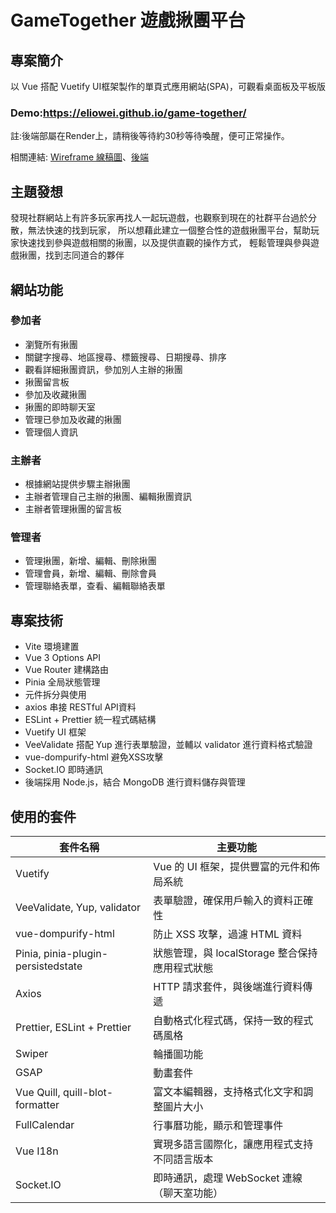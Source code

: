 # GameTogether 遊戲揪團平台

## 專案簡介
以 Vue 搭配 Vuetify UI框架製作的單頁式應用網站(SPA)，可觀看桌面板及平板版

### Demo:https://eliowei.github.io/game-together/

註:後端部屬在Render上，請稍後等待約30秒等待喚醒，便可正常操作。

相關連結: [Wireframe 線稿圖](https://www.figma.com/design/JbCRhjezMwJbiCL2esE0k1/%E9%81%8A%E6%88%B2%E6%8F%AA%E5%9C%98%E5%B9%B3%E5%8F%B0?node-id=0-1&t=CedlF5iGgoH3YaqW-1)、[後端](https://github.com/eliowei/game-together-back)

## 主題發想
發現社群網站上有許多玩家再找人一起玩遊戲，也觀察到現在的社群平台過於分散，無法快速的找到玩家，
所以想藉此建立一個整合性的遊戲揪團平台，幫助玩家快速找到參與遊戲相關的揪團，以及提供直觀的操作方式，
輕鬆管理與參與遊戲揪團，找到志同道合的夥伴

## 網站功能

### 參加者
- 瀏覽所有揪團
- 關鍵字搜尋、地區搜尋、標籤搜尋、日期搜尋、排序
- 觀看詳細揪團資訊，參加別人主辦的揪團
- 揪團留言板
- 參加及收藏揪團
- 揪團的即時聊天室
- 管理已參加及收藏的揪團
- 管理個人資訊

### 主辦者
- 根據網站提供步驟主辦揪團
- 主辦者管理自己主辦的揪團、編輯揪團資訊
- 主辦者管理揪團的留言板

### 管理者
- 管理揪團，新增、編輯、刪除揪團
- 管理會員，新增、編輯、刪除會員
- 管理聯絡表單，查看、編輯聯絡表單

## 專案技術
- Vite 環境建置
- Vue 3 Options API
- Vue Router 建構路由
- Pinia 全局狀態管理
- 元件拆分與使用
- axios 串接 RESTful API資料
- ESLint + Prettier 統一程式碼結構
- Vuetify UI 框架
- VeeValidate 搭配 Yup 進行表單驗證，並輔以 validator 進行資料格式驗證
- vue-dompurify-html 避免XSS攻擊
- Socket.IO 即時通訊
- 後端採用 Node.js，結合 MongoDB 進行資料儲存與管理

## 使用的套件
| 套件名稱 | 主要功能 |
|-------|-------|
| Vuetify | Vue 的 UI 框架，提供豐富的元件和佈局系統 |
| VeeValidate, Yup, validator | 表單驗證，確保用戶輸入的資料正確性 |
| vue-dompurify-html | 防止 XSS 攻擊，過濾 HTML 資料 |
| Pinia, pinia-plugin-persistedstate | 狀態管理，與 localStorage 整合保持應用程式狀態 |
| Axios | HTTP 請求套件，與後端進行資料傳遞
| Prettier, ESLint + Prettier | 自動格式化程式碼，保持一致的程式碼風格 |
| Swiper | 輪播圖功能 |
| GSAP | 動畫套件 | 
| Vue Quill, quill-blot-formatter | 富文本編輯器，支持格式化文字和調整圖片大小 |
| FullCalendar | 行事曆功能，顯示和管理事件 |
| Vue I18n | 實現多語言國際化，讓應用程式支持不同語言版本 |
| Socket.IO | 即時通訊，處理 WebSocket 連線（聊天室功能） |
